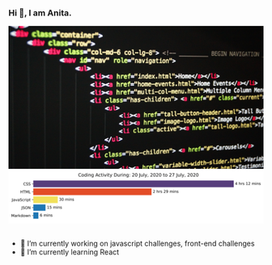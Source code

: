 ### Hi 👋, I am Anita.
<img src="https://github.com/Anita-joseph/Anita-joseph/blob/master/github-profile.jpg" alt="profile" width="1200"/>
<img src="https://github.com/Anita-joseph/Anita-joseph/blob/master/images/stat.svg" alt="Anita WakaTime Activity"/>


<!--START_SECTION:waka-->
```text

```
<!--END_SECTION:waka-->

- 🔭 I’m currently working on javascript challenges, front-end challenges
- 🌱 I’m currently learning React

<!-- - 👯 I’m looking to collaborate on ...
- 🤔 I’m looking for help with API, JSON
- 💬 Ask me about CSS
- 📫 How to reach me: ...
- 😄 Pronouns: ...
- ⚡ Fun fact: ...-->

